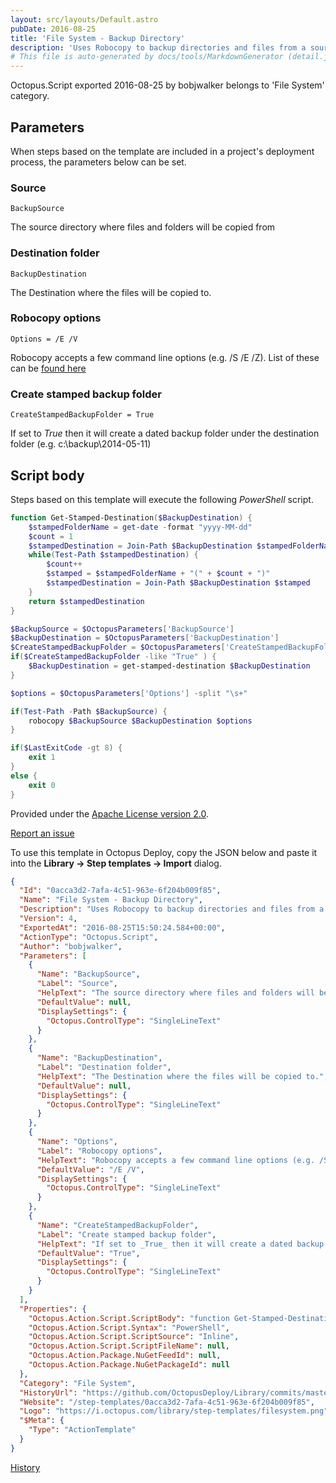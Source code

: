 ```yaml
---
layout: src/layouts/Default.astro
pubDate: 2016-08-25
title: 'File System - Backup Directory'
description: 'Uses Robocopy to backup directories and files from a source to a destination.'
# This file is auto-generated by docs/tools/MarkdownGenerator (detail.js)
---
```


Octopus.Script exported 2016-08-25 by bobjwalker belongs to 'File System' category.

## Parameters

When steps based on the template are included in a project's deployment process, the parameters below can be set.


<div class="param">

### Source

`BackupSource`

The source directory where files and folders will be copied from

</div>
        
<div class="param">

### Destination folder

`BackupDestination`

The Destination where the files will be copied to.

</div>
        
<div class="param">

### Robocopy options

`Options = /E /V`

Robocopy accepts a few command line options (e.g. /S /E /Z). List of these can be [found here](http://ss64.com/nt/robocopy.html)

</div>
        
<div class="param">

### Create stamped backup folder

`CreateStampedBackupFolder = True`

If set to _True_ then it will create a dated backup folder under the destination folder (e.g. c:\backup\2014-05-11)

</div>
        

## Script body

Steps based on this template will execute the following *PowerShell* script.

```PowerShell
function Get-Stamped-Destination($BackupDestination) {
	$stampedFolderName = get-date -format "yyyy-MM-dd"
	$count = 1
	$stampedDestination = Join-Path $BackupDestination $stampedFolderName
	while(Test-Path $stampedDestination) {
		$count++
		$stamped = $stampedFolderName + "(" + $count + ")"
		$stampedDestination = Join-Path $BackupDestination $stamped
	}
	return $stampedDestination
}

$BackupSource = $OctopusParameters['BackupSource']
$BackupDestination = $OctopusParameters['BackupDestination']
$CreateStampedBackupFolder = $OctopusParameters['CreateStampedBackupFolder']
if($CreateStampedBackupFolder -like "True" ) {
	$BackupDestination = get-stamped-destination $BackupDestination
}

$options = $OctopusParameters['Options'] -split "\s+"

if(Test-Path -Path $BackupSource) {
    robocopy $BackupSource $BackupDestination $options
}

if($LastExitCode -gt 8) {
    exit 1
}
else {
    exit 0
}

```

Provided under the [Apache License version 2.0](https://github.com/OctopusDeploy/Library/blob/master/LICENSE.txt).

[Report an issue](https://github.com/OctopusDeploy/Library/issues/new?assignees=&labels=&projects=&template=bug-report.yml&title=Issue%20with%20File%20System%20-%20Backup%20Directory&step-template=File%20System%20-%20Backup%20Directory)

<div class="get-json">

To use this template in Octopus Deploy, copy the JSON below and paste it into the **Library → Step templates → Import** dialog.

```json
{
  "Id": "0acca3d2-7afa-4c51-963e-6f204b009f85",
  "Name": "File System - Backup Directory",
  "Description": "Uses Robocopy to backup directories and files from a source to a destination.",
  "Version": 4,
  "ExportedAt": "2016-08-25T15:50:24.584+00:00",
  "ActionType": "Octopus.Script",
  "Author": "bobjwalker",
  "Parameters": [
    {
      "Name": "BackupSource",
      "Label": "Source",
      "HelpText": "The source directory where files and folders will be copied from",
      "DefaultValue": null,
      "DisplaySettings": {
        "Octopus.ControlType": "SingleLineText"
      }
    },
    {
      "Name": "BackupDestination",
      "Label": "Destination folder",
      "HelpText": "The Destination where the files will be copied to.",
      "DefaultValue": null,
      "DisplaySettings": {
        "Octopus.ControlType": "SingleLineText"
      }
    },
    {
      "Name": "Options",
      "Label": "Robocopy options",
      "HelpText": "Robocopy accepts a few command line options (e.g. /S /E /Z). List of these can be [found here](http://ss64.com/nt/robocopy.html)",
      "DefaultValue": "/E /V",
      "DisplaySettings": {
        "Octopus.ControlType": "SingleLineText"
      }
    },
    {
      "Name": "CreateStampedBackupFolder",
      "Label": "Create stamped backup folder",
      "HelpText": "If set to _True_ then it will create a dated backup folder under the destination folder (e.g. c:\\backup\\2014-05-11)",
      "DefaultValue": "True",
      "DisplaySettings": {
        "Octopus.ControlType": "SingleLineText"
      }
    }
  ],
  "Properties": {
    "Octopus.Action.Script.ScriptBody": "function Get-Stamped-Destination($BackupDestination) {\n\t$stampedFolderName = get-date -format \"yyyy-MM-dd\"\n\t$count = 1\n\t$stampedDestination = Join-Path $BackupDestination $stampedFolderName\n\twhile(Test-Path $stampedDestination) {\n\t\t$count++\n\t\t$stamped = $stampedFolderName + \"(\" + $count + \")\"\n\t\t$stampedDestination = Join-Path $BackupDestination $stamped\n\t}\n\treturn $stampedDestination\n}\n\n$BackupSource = $OctopusParameters['BackupSource']\n$BackupDestination = $OctopusParameters['BackupDestination']\n$CreateStampedBackupFolder = $OctopusParameters['CreateStampedBackupFolder']\nif($CreateStampedBackupFolder -like \"True\" ) {\n\t$BackupDestination = get-stamped-destination $BackupDestination\n}\n\n$options = $OctopusParameters['Options'] -split \"\\s+\"\n\nif(Test-Path -Path $BackupSource) {\n    robocopy $BackupSource $BackupDestination $options\n}\n\nif($LastExitCode -gt 8) {\n    exit 1\n}\nelse {\n    exit 0\n}\n",
    "Octopus.Action.Script.Syntax": "PowerShell",
    "Octopus.Action.Script.ScriptSource": "Inline",
    "Octopus.Action.Script.ScriptFileName": null,
    "Octopus.Action.Package.NuGetFeedId": null,
    "Octopus.Action.Package.NuGetPackageId": null
  },
  "Category": "File System",
  "HistoryUrl": "https://github.com/OctopusDeploy/Library/commits/master/step-templates//opt/buildagent/work/75443764cd38076d/step-templates/file-system-backup-directory.json",
  "Website": "/step-templates/0acca3d2-7afa-4c51-963e-6f204b009f85",
  "Logo": "https://i.octopus.com/library/step-templates/filesystem.png",
  "$Meta": {
    "Type": "ActionTemplate"
  }
}
```

[History](https://github.com/OctopusDeploy/Library/commits/master/step-templates/https://github.com/OctopusDeploy/Library/commits/master/step-templates//opt/buildagent/work/75443764cd38076d/step-templates/file-system-backup-directory.json)

</div>
